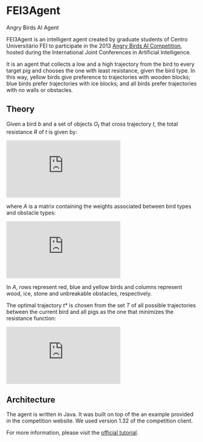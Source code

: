 # FEI3Agent
Angry Birds AI Agent

FEI3Agent is an intelligent agent created by graduate students of Centro Universitário FEI to participate in the 2013 [Angry Birds AI Competition](https://aibirds.org/), hosted during the International Joint Conferences in Artificial Intelligence.

It is an agent that collects a low and a high trajectory from the bird to every target pig and chooses the one with least resistance, given the bird type. In this way, yellow birds give preference to trajectories with wooden blocks; blue birds prefer trajectories with ice blocks; and all birds prefer trajectories with no walls or obstacles.

## Theory

Given a bird _b_ and a set of objects _O<sub>t</sub>_ that cross trajectory _t_, the total resistance _R_ of _t_ is given by:

![Resistance function](http://www.sciweavers.org/tex2img.php?eq=R_t%20%3D%20%5Csum_%20%7Bo%20%5Cin%20O_t%7D%20A%5Bb%2C%20o%5D&bc=White&fc=Black&im=jpg&fs=12&ff=arev&edit=0)

where _A_ is a matrix containing the weights associated between bird types and obstacle types:

![Weight matrix](http://www.sciweavers.org/tex2img.php?eq=A%3D%0A%5Cbegin%7Bbmatrix%7D%0A1%20%26%206%20%26%202%20%26%20%5Cinfty%20%5C%5C%0A3%20%26%201%20%26%206%20%26%20%5Cinfty%20%5C%5C%0A1%20%26%206%20%26%203%20%26%20%5Cinfty%20%5C%5C%0A%5Cend%7Bbmatrix%7D&bc=White&fc=Black&im=jpg&fs=12&ff=arev&edit=0)

In _A_, rows represent red, blue and yellow birds and columns represent wood, ice, stone and unbreakable obstacles, respectively.

The optimal trajectory _t*_ is chosen from the set _T_ of all possible trajectories between the current bird and all pigs as the one that minimizes the resistance function:

![Preference function](http://www.sciweavers.org/tex2img.php?eq=t%2A%20%3D%20argmin_%7Bt%20%5Cin%20T%7D%20%20R_t&bc=White&fc=Black&im=jpg&fs=12&ff=arev&edit=0)

## Architecture

The agent is written in Java. It was built on top of the an example provided in the competition website. We used version 1.32 of the competition client.

For more information, please visit the [official tutorial](https://aibirds.org/basic-game-playing-software/getting-started.html).
